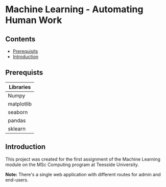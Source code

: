# Machine Learning - Automating Human Work <!-- omit in toc -->

## Contents  <!-- omit in toc -->
 
 - [Prerequisits](#prerequisits)
 - [Introduction](#introduction)
 
## Prerequists
| Libraries |
| ------------------------------ |
| Numpy |
| matplotlib |
| seaborn |
| pandas |
| sklearn |


## Introduction

This project was created for the first assignment of the Machine Learning module on the MSc Computing program at Teesside University.

**Note:** There's a single web application with different routes for admin and end-users.
